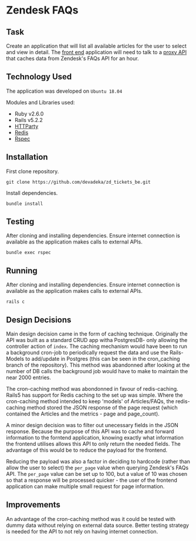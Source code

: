 # Zendesk FAQs

## Task
Create an application that will list all available articles for the user to select and view in detail. The [front end](https://github.com/devadeka/zd_tickets_fe) application will need to talk to a [proxy API](https://github.com/devadeka/zd_tickets_be) that caches data from Zendesk's FAQs API for an hour.

## Technology Used
The application was developed on `Ubuntu 18.04`

Modules and Libraries used:
- Ruby v2.6.0
- Rails v5.2.2
- [HTTParty](https://github.com/jnunemaker/httparty)
- [Redis](https://github.com/antirez/redis)
- [Rspec](https://github.com/rspec/rspec)

## Installation
First clone repository.

`git clone https://github.com/devadeka/zd_tickets_be.git`

Install dependencies.

`bundle install`

## Testing
After cloning and installing dependencies.
Ensure internet connection is available as the application makes calls to external APIs.

`bundle exec rspec`

## Running
After cloning and installing dependencies.
Ensure internet connection is available as the application makes calls to external APIs.

`rails c`

## Design Decisions
Main design decision came in the form of caching technique. Originally the API was built as a standard CRUD app witha PostgresDB- only allowing the controller action of `index`. The caching mechanism would have been to run a background cron-job to periodically request the data and use the Rails-Models to add/update in Postgres (this can be seen in the cron_caching branch of the repository). This method was abandonned after looking at the number of DB calls the background job would have to make to maintain the near 2000 entries.

The cron-caching method was abondonned in favour of redis-caching. Rails5 has support for Redis caching to the set up was simple. Where the cron-caching method intended to keep 'models' of Articles/FAQs, the redis-caching method stored the JSON response of the page request (which contained the Articles and the metrics - page and page_count).

A minor design decision was to filter out unecessary fields in the JSON response. Because the purpose of this API was to cache and forward information to the forntend application, knowing exactly what information the frontend utilises allows this API to only return the needed fields. The advantage of this would be to reduce the payload for the frontend. 

Reducing the payload was also a factor in deciding to hardcode (rather than allow the user to select) the `per_page` value when querying Zendesk's FAQs API. The `per_page` value can be set up to 100, but a value of 10 was chosen so that a response will be processed quicker - the user of the frontend application can make multiple small request for page information.

## Improvements
An advantage of the cron-caching method was it could be tested with dummy data without relying on external data source. Better testing strategy is needed for the API to not rely on having internet connection.